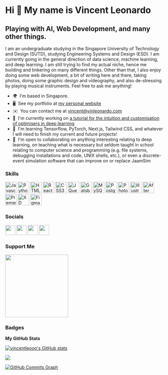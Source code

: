 Hi 👋 My name is Vincent Leonardo
=================================

Playing with AI, Web Development, and many other things.
------------------------------------------------

I am an undergraduate studying in the Singapore University of Technology and Design (SUTD), studying Engineering Systems and Design (ESD). I am currently going in the general direction of data science, machine learning, and deep learning. I am still trying to find my actual niche, hence me building and tinkering on many different things. Other than that, I also enjoy doing some web development, a bit of writing here and there, taking photos, doing some graphic design and videography, and also de-stressing by playing musical instruments. Feel free to ask me anything!

*   🌍  I'm based in Singapore.
*   🖥️  See my portfolio at [my personal website](http://vinleonardo.com)
*   ✉️  You can contact me at [vincent@vinleonardo.com](mailto:vincent@vinleonardo.com)
*   🚀  I'm currently working on [a tutorial for the intuition and customisation of optimisers in deep learning](http://github.vinleonardo.com/sml-project-2022/)
*   🧠  I'm learning Tensorflow, PyTorch, Next.js, Tailwind CSS, and whatever I will need to finish my current and future projects!
*   🤝  I'm open to collaborating on anything interesting relating to deep learning, on teaching what is necessary but seldom taught in school relating to computer science and programming (e.g. file systems, debugging installations and code, UNIX shells, etc.), or even a discrete-event simulation software that can improve on or replace JaamSim

### Skills

<p align="left">
                                <a href="https://developer.mozilla.org/en-US/docs/Web/JavaScript" target="_blank" rel="noreferrer"><img src="https://raw.githubusercontent.com/danielcranney/readme-generator/main/public/icons/skills/javascript-colored.svg" width="36" height="36" alt="Javascript" /></a>
                                <a href="https://www.python.org/" target="_blank" rel="noreferrer"><img src="https://raw.githubusercontent.com/danielcranney/readme-generator/main/public/icons/skills/python-colored.svg" width="36" height="36" alt="Python" /></a>
                                <a href="https://developer.mozilla.org/en-US/docs/Glossary/HTML5" target="_blank" rel="noreferrer"><img src="https://raw.githubusercontent.com/danielcranney/readme-generator/main/public/icons/skills/html5-colored.svg" width="36" height="36" alt="HTML5" /></a>
                                <a href="https://reactjs.org/" target="_blank" rel="noreferrer"><img src="https://raw.githubusercontent.com/danielcranney/readme-generator/main/public/icons/skills/react-colored.svg" width="36" height="36" alt="React" /></a>
                                <a href="https://www.w3.org/TR/CSS/#css" target="_blank" rel="noreferrer"><img src="https://raw.githubusercontent.com/danielcranney/readme-generator/main/public/icons/skills/css3-colored.svg" width="36" height="36" alt="CSS3" /></a>
                                <a href="https://jquery.com/" target="_blank" rel="noreferrer"><img src="https://raw.githubusercontent.com/danielcranney/readme-generator/main/public/icons/skills/jquery-colored.svg" width="36" height="36" alt="JQuery" /></a>
                                <a href="https://www.gatsbyjs.com/" target="_blank" rel="noreferrer"><img src="https://raw.githubusercontent.com/danielcranney/readme-generator/main/public/icons/skills/gatsby-colored.svg" width="36" height="36" alt="Gatsby" /></a>
                                <a href="https://www.mysql.com/" target="_blank" rel="noreferrer"><img src="https://raw.githubusercontent.com/danielcranney/readme-generator/main/public/icons/skills/mysql-colored.svg" width="36" height="36" alt="MySQL" /></a>
                                <a href="https://www.postgresql.org/" target="_blank" rel="noreferrer"><img src="https://raw.githubusercontent.com/danielcranney/readme-generator/main/public/icons/skills/postgresql-colored.svg" width="36" height="36" alt="PostgreSQL" /></a>
                                <a href="https://www.adobe.com/uk/products/photoshop.html" target="_blank" rel="noreferrer"><img src="https://raw.githubusercontent.com/danielcranney/readme-generator/main/public/icons/skills/photoshop-colored.svg" width="36" height="36" alt="Photoshop" /></a>
                                <a href="adobe.com/uk/products/illustrator.html" target="_blank" rel="noreferrer"><img src="https://raw.githubusercontent.com/danielcranney/readme-generator/main/public/icons/skills/illustrator-colored.svg" width="36" height="36" alt="Illustrator" /></a>
                                <a href="https://www.adobe.com/uk/products/aftereffects.html" target="_blank" rel="noreferrer"><img src="https://raw.githubusercontent.com/danielcranney/readme-generator/main/public/icons/skills/aftereffects-colored.svg" width="36" height="36" alt="After Effects" /></a>
                                <a href="https://www.adobe.com/uk/products/premiere.html" target="_blank" rel="noreferrer"><img src="https://raw.githubusercontent.com/danielcranney/readme-generator/main/public/icons/skills/premierepro-colored.svg" width="36" height="36" alt="Premiere Pro" /></a>
                                <a href="https://www.adobe.com/uk/products/xd.html" target="_blank" rel="noreferrer"><img src="https://raw.githubusercontent.com/danielcranney/readme-generator/main/public/icons/skills/xd-colored.svg" width="36" height="36" alt="XD" /></a>
                                <a href="https://www.figma.com/" target="_blank" rel="noreferrer"><img src="https://raw.githubusercontent.com/danielcranney/readme-generator/main/public/icons/skills/figma-colored.svg" width="36" height="36" alt="Figma" /></a>
                    </p>
                    

### Socials
                  
                  
<p align="left">
                          
<a href="https://www.github.com/vincentleooo" target="_blank" rel="noreferrer"><img src="https://raw.githubusercontent.com/danielcranney/readme-generator/main/public/icons/socials/github.svg" width="32" height="32" /></a> <a href="http://www.instagram.com/vincentleoooo" target="_blank" rel="noreferrer"><img src="https://raw.githubusercontent.com/danielcranney/readme-generator/main/public/icons/socials/instagram.svg" width="32" height="32" /></a> <a href="https://www.linkedin.com/in/vincentleoooo" target="_blank" rel="noreferrer"><img src="https://raw.githubusercontent.com/danielcranney/readme-generator/main/public/icons/socials/linkedin.svg" width="32" height="32" /></a> <a href="http://www.medium.com/@vinleonardo" target="_blank" rel="noreferrer"><img src="https://raw.githubusercontent.com/danielcranney/readme-generator/main/public/icons/socials/medium.svg" width="32" height="32" /></a>
</p>

### Support Me

<a href="https://www.buymeacoffee.com/vincentleoooo"><img src="https://cdn.buymeacoffee.com/buttons/v2/default-yellow.png" width="200" /></a>

### Badges

<b>My GitHub Stats</b>

<a
                      href="http://www.github.com/vincentleooo"><img src="https://github-readme-stats.vercel.app/api?username=vincentleooo&show_icons=true&hide=&count_private=true&title_color=ef4444&text_color=000000&icon_color=0891b2&bg_color=ffffff&hide_border=true&show_icons=true" alt="vincentleooo's GitHub stats" /></a>
                      
<a
                      href="http://www.github.com/vincentleooo"><img
                  src="https://github-readme-streak-stats.herokuapp.com/?user=vincentleooo&stroke=000000&background=ffffff&ring=ef4444&fire=ef4444&currStreakNum=000000&currStreakLabel=ef4444&sideNums=000000&sideLabels=000000&dates=000000&hide_border=true" /></a>
                  
<a
                      href="http://www.github.com/vincentleooo"><img src="https://activity-graph.herokuapp.com/graph?username=vincentleooo&bg_color=ffffff&color=000000&line=0891b2&point=000000&area_color=ffffff&area=true&hide_border=true&custom_title=GitHub%20Commits%20Graph" alt="GitHub Commits Graph" /></a>

